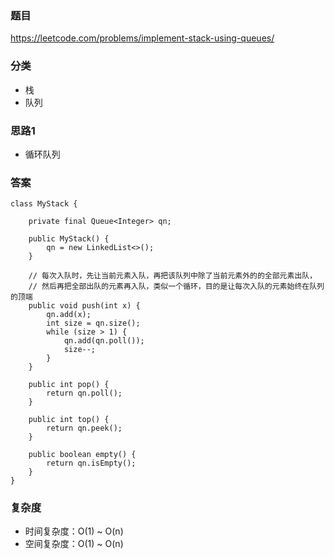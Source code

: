 ### 题目
https://leetcode.com/problems/implement-stack-using-queues/

### 分类
* 栈
* 队列

### 思路1
* 循环队列

### 答案
```
class MyStack {

    private final Queue<Integer> qn;

    public MyStack() {
        qn = new LinkedList<>();
    }
    
    // 每次入队时，先让当前元素入队，再把该队列中除了当前元素外的的全部元素出队，
    // 然后再把全部出队的元素再入队，类似一个循环，目的是让每次入队的元素始终在队列的顶端
    public void push(int x) {
        qn.add(x);
        int size = qn.size();
        while (size > 1) {
            qn.add(qn.poll());
            size--;
        }
    }
    
    public int pop() {
        return qn.poll();
    }
    
    public int top() {
        return qn.peek();
    }
    
    public boolean empty() {
        return qn.isEmpty();
    }
}
```

### 复杂度
* 时间复杂度：O(1) ~ O(n)
* 空间复杂度：O(1) ~ O(n)

